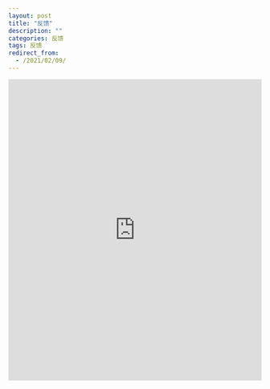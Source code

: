 ```yaml
---
layout: post
title: "反馈"
description: ""
categories: 反馈
tags: 反馈
redirect_from:
  - /2021/02/09/
---
```

<div>
 <iframe  
 height=600
 width=100% 
 src="https://www.wenjuan.com/s/UZBZJvPbOp/#"  
 frameborder=0
 scrolling="no"
 seamless>
 </iframe>
</div>